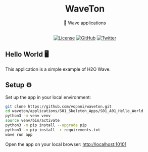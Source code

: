 <div align='center'>

<h1>WaveTon</h1>
💯 Wave applications

<br>
<br>

[![License](https://img.shields.io/badge/license-Apache%202.0-blue.svg?logo=apache)](https://github.com/vopani/waveton/blob/master/LICENSE)
[![GitHub](https://img.shields.io/github/stars/vopani/waveton?color=yellowgreen&logo=github)](https://img.shields.io/github/stars/vopani/waveton?color=yellowgreen&logo=github)
[![Twitter](https://img.shields.io/twitter/follow/vopani)](https://twitter.com/vopani)

</div>

## Hello World 🖥️
This application is a simple example of H2O Wave.

## Setup ⚙️
Set up the app in your local environment:

```bash
git clone https://github.com/vopani/waveton.git
cd waveton/applications/S01_Skeleton_Apps/S01_A01_Hello_World
python3 -m venv venv
source venv/bin/activate
python3 -m pip install --upgrade pip
python3 -m pip install -r requirements.txt
wave run app
```

Open the app on your local browser: [http://localhost:10101](http://localhost:10101)
